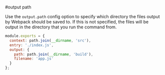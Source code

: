 #output path

Use the `output.path` config option to specify which directory the files output by Webpack should be saved to. If this is not specified, the files will be output in the directory that you run the command from.

```javascript
module.exports = {
  context: path.join(__dirname, 'src'),
  entry: './index.js',
  output: {
    path: path.join(__dirname, 'build'),
    filename: 'app.js'
  }
};
```
